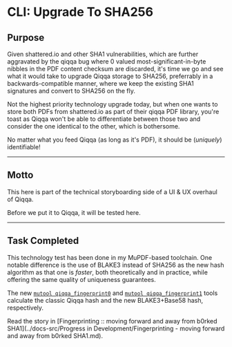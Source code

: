 ﻿# CLI: Upgrade To SHA256

## Purpose

Given shattered.io and other SHA1 vulnerabilities, which are further aggravated by the qiqqa bug 
where 0 valued most-significant-in-byte nibbles in the PDF content checksum are discarded, it's 
time we go and see what it would take to upgrade Qiqqa storage to SHA256, preferrably in a 
backwards-compatible manner, where we keep the existing SHA1 signatures and convert to SHA256 on the fly.

Not the highest priority technology upgrade today, but when one wants to store both PDFs from shattered.io as part of their qiqqa PDF library, you're toast as Qiqqa won't be able to differentiate between those two and consider the one identical to the other, which is bothersome.

No matter what you feed Qiqqa (as long as it's PDF), it should be (*uniquely*) identifiable!


---

## Motto

This here is part of the technical storyboarding side of a UI & UX overhaul of Qiqqa.

Before we put it to Qiqqa, it will be tested here.


---

## Task Completed

This technology test has been done in my MuPDF-based toolchain. One notable difference is the use of BLAKE3 instead of SHA256 as the new hash algorithm as that one is *faster*, both theoretically and in practice, while offering the same quality of uniqueness guarantees. 

The new [`mutool qiqqa_fingerprint0`](https://github.com/GerHobbelt/mupdf/blob/master/source/tools/pdffingerprint0.cpp) and [`mutool qiqqa_fingerprint1`](https://github.com/GerHobbelt/mupdf/blob/master/source/tools/pdffingerprint1.c) tools calculate the classic Qiqqa hash and the new BLAKE3+Base58 hash, respectively.

Read the story in [Fingerprinting :: moving forward and away from b0rked SHA1](../docs-src/Progress in Development/Fingerprinting - moving forward and away from b0rked SHA1.md).


